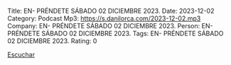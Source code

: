 Title: EN- PRÉNDETE SÁBADO 02 DICIEMBRE 2023.
Date: 2023-12-02
Category: Podcast
Mp3: https://s.danilorca.com/2023-12-02.mp3
Company: EN- PRÉNDETE SÁBADO 02 DICIEMBRE 2023.
Person: EN- PRÉNDETE SÁBADO 02 DICIEMBRE 2023.
Tags: EN- PRÉNDETE SÁBADO 02 DICIEMBRE 2023.
Rating: 0

<a href="https://s.danilorca.com/2023-12-02.mp3" type="audio/mpeg">
Escuchar
</a>
